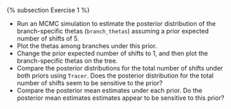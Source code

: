 {% subsection Exercise 1 %}
- Run an MCMC simulation to estimate the posterior distribution of the branch-specific thetas (`branch_thetas`) assuming a prior expected number of shifts of 5.
- Plot the thetas among branches under this prior.
- Change the prior expected number of shifts to 1, and then plot the branch-specific thetas on the tree.
- Compare the posterior distributions for the total number of shifts under both priors using `Tracer`. Does the posterior distribution for the total number of shifts seem to be sensitive to the prior?
- Compare the posterior mean estimates under each prior. Do the posterior mean estimates estimates appear to be sensitive to this prior?
